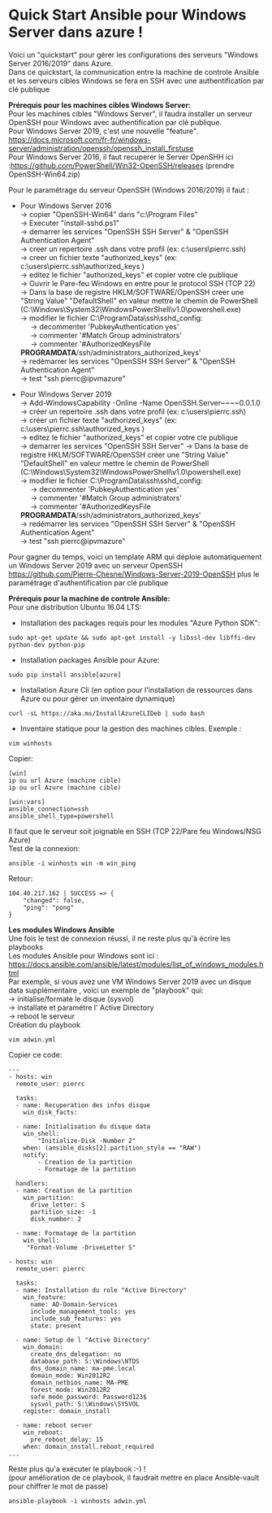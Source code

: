 # Quick Start Ansible pour Windows Server dans azure !

Voici un "quickstart" pour gérer les configurations des serveurs "Windows Server 2016/2019" dans Azure.<br/>
Dans ce quickstart, la communication entre la machine de controle Ansible et les serveurs cibles Windows se fera en SSH avec une authentification par clé publique<br/>

**Prérequis pour les machines cibles Windows Server:**<br/>
Pour les machines cibles "Windows Server", il faudra installer un serveur OpenSSH pour Windows avec authentification par clé publique.<br/>
Pour Windows Server 2019, c'est une nouvelle "feature". https://docs.microsoft.com/fr-fr/windows-server/administration/openssh/openssh_install_firstuse<br/>
Pour Windows Server 2016, il faut recuperer le Server OpenSHH ici :https://github.com/PowerShell/Win32-OpenSSH/releases (prendre OpenSSH-Win64.zip)<br/>


Pour le paramétrage du serveur OpenSSH (Windows 2016/2019) il faut :<br/>
- Pour Windows Server 2016 <br/>
 -> copier "OpenSSH-Win64" dans "c:\Program Files" <br/>
 -> Executer "install-sshd.ps1" <br/>
 -> demarrer les services "OpenSSH SSH Server" & "OpenSSH Authentication Agent" <br/>
 -> creer un repertoire .ssh dans votre profil (ex: c:\users\pierrc\.ssh) <br/>
 -> creer un fichier texte "authorized_keys" (ex: c:\users\pierrc\.ssh\authorized_keys )<br/>
 -> editez le fichier "authorized_keys" et copier votre cle publique <br/>
 -> Ouvrir le Pare-feu Windows en entre pour le protocol SSH (TCP 22) <br/>
 -> Dans la base de registre HKLM/SOFTWARE/OpenSSH creer une "String Value" "DefaultShell" en valeur mettre le chemin de PowerShell (C:\Windows\System32\WindowsPowerShell\v1.0\powershell.exe)<br/>
 -> modifier le fichier C:\ProgramData\ssh\sshd_config:<br/>
     &nbsp;&nbsp;&nbsp;&nbsp;&nbsp;-> decommenter 'PubkeyAuthentication yes'<br/>
     &nbsp;&nbsp;&nbsp;&nbsp;&nbsp;-> commenter '#Match Group administrators'<br/>
     &nbsp;&nbsp;&nbsp;&nbsp;&nbsp;-> commenter '#AuthorizedKeysFile __PROGRAMDATA__/ssh/administrators_authorized_keys'<br/>
 -> redémarrer les services "OpenSSH SSH Server" & "OpenSSH Authentication Agent" <br/>
 -> test "ssh pierrc@ipvmazure" <br/>
 
- Pour Windows Server 2019 <br/>
 -> Add-WindowsCapability -Online -Name OpenSSH.Server~~~~0.0.1.0<br/>
 -> créer un repertoire .ssh dans votre profil (ex: c:\users\pierrc\.ssh) <br/>
 -> créer un fichier texte "authorized_keys" (ex: c:\users\pierrc\.ssh\authorized_keys )<br/>
 -> editez le fichier "authorized_keys" et copier votre cle publique <br/>
 -> demarrer les services "OpenSSH SSH Server"
 -> Dans la base de registre HKLM/SOFTWARE/OpenSSH créer une "String Value" "DefaultShell" en valeur mettre le chemin de PowerShell (C:\Windows\System32\WindowsPowerShell\v1.0\powershell.exe)<br/>
 -> modifier le fichier C:\ProgramData\ssh\sshd_config:<br/>
     &nbsp;&nbsp;&nbsp;&nbsp;&nbsp;-> decommenter 'PubkeyAuthentication yes'<br/>
     &nbsp;&nbsp;&nbsp;&nbsp;&nbsp;-> commenter '#Match Group administrators'<br/>
     &nbsp;&nbsp;&nbsp;&nbsp;&nbsp;-> commenter '#AuthorizedKeysFile __PROGRAMDATA__/ssh/administrators_authorized_keys'<br/>
 -> redémarrer les services "OpenSSH SSH Server" & "OpenSSH Authentication Agent" <br/>
 -> test "ssh pierrc@ipvmazure"<br/>

Pour gagner du temps, voici un template ARM qui déploie automatiquement un Windows Server 2019 avec un serveur OpenSSH https://github.com/Pierre-Chesne/Windows-Server-2019-OpenSSH plus le paramétrage d'authentification par clé publique<br/>

**Prérequis pour la machine de controle Ansible:**<br/>
Pour une distribution Ubuntu 16.04 LTS: <br/>
- Installation des packages requis pour les modules "Azure Python SDK": <br/>
```
sudo apt-get update && sudo apt-get install -y libssl-dev libffi-dev python-dev python-pip
```
- Installation packages Ansible pour Azure:
```
sudo pip install ansible[azure]
```
- Installation Azure Cli (en option pour l'installation de ressources dans Azure ou pour gérer un inventaire dynamique) <br/>
```
curl -sL https://aka.ms/InstallAzureCLIDeb | sudo bash
```
- Inventaire statique pour la gestion des machines cibles. Exemple : <br>
```
vim winhosts
```
Copier:
```
[win]
ip ou url Azure (machine cible)
ip ou url Azure (machine cible)

[win:vars]
ansible_connection=ssh
ansible_shell_type=powershell
```
Il faut que le serveur soit joignable en SSH (TCP 22/Pare feu Windows/NSG Azure)<br/>
Test de la connexion:<br/>
```
ansible -i winhosts win -m win_ping
```
Retour:<br/>
```
104.40.217.162 | SUCCESS => {
    "changed": false,
    "ping": "pong"
}
```
**Les modules Windows Ansible**<br/>
Une fois le test de connexion réussi, il ne reste plus qu'à écrire les playbooks<br/>
Les modules Ansible pour Windows sont ici : https://docs.ansible.com/ansible/latest/modules/list_of_windows_modules.html<br/>
Par exemple, si vous avez une VM Windows Server 2019 avec un disque data supplémentaire , voici un exemple de "playbook" qui:<br/>
-> initialise/formate le disque (sysvol)<br/>
-> installate et paramétre l' Active Directory<br/>
-> reboot le serveur<br/>
Création du playbook<br/>
```
vim adwin.yml
```
Copier ce code:<br/>
```
---
- hosts: win
  remote_user: pierrc

  tasks:
  - name: Recuperation des infos disque
    win_disk_facts:

  - name: Initialisation du disque data 
    win_shell:
        "Initialize-Disk -Number 2"
    when: (ansible_disks[2].partition_style == "RAW")
    notify: 
        - Creation de la partition
        - Formatage de la partition

  handlers:
  - name: Creation de la partition  
    win_partition:
      drive_letter: S
      partition_size: -1
      disk_number: 2

  - name: Formatage de la partition
    win_shell:
     "Format-Volume -DriveLetter S"

- hosts: win
  remote_user: pierrc

  tasks:
  - name: Installation du role "Active Directory"  
    win_feature:
      name: AD-Domain-Services
      include_management_tools: yes
      include_sub_features: yes
      state: present

  - name: Setup de l "Active Directory"
    win_domain:
      create_dns_delegation: no
      database_path: S:\Windows\NTDS
      dns_domain_name: ma-pme.local
      domain_mode: Win2012R2
      domain_netbios_name: MA-PME
      forest_mode: Win2012R2
      safe_mode_password: Password123$
      sysvol_path: S:\Windows\SYSVOL
    register: domain_install
  
  - name: reboot server
    win_reboot:
      pre_reboot_delay: 15
    when: domain_install.reboot_required
...
```
Reste plus qu'a exécuter le playbook :-) !<br/>
(pour amélioration de ce playbook, il faudrait mettre en place Ansible-vault pour chiffrer le mot de passe)
```
ansible-playbook -i winhosts adwin.yml
```



